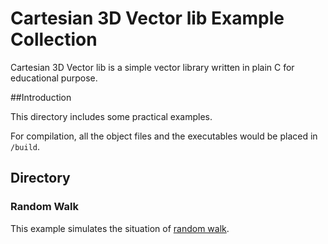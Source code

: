 # Cartesian 3D Vector lib Example Collection
Cartesian 3D Vector lib is a simple vector library written in plain C for educational purpose.

##Introduction

This directory includes some practical examples.

For compilation, all the object files and the executables would be placed in `/build`. 

## Directory

### Random Walk

This example simulates the situation of [random walk](https://en.wikipedia.org/wiki/Random_walk). 

